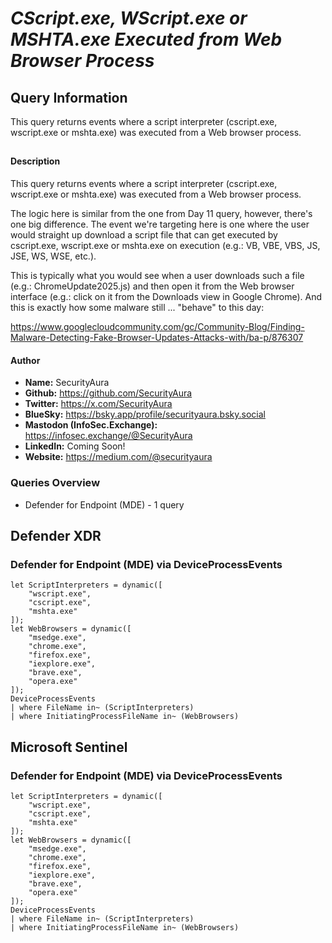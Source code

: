 # *CScript.exe, WScript.exe or MSHTA.exe Executed from Web Browser Process*

## Query Information

This query returns events where a script interpreter (cscript.exe, wscript.exe or mshta.exe) was executed from a Web browser process.

##

#### Description

This query returns events where a script interpreter (cscript.exe, wscript.exe or mshta.exe) was executed from a Web browser process.

The logic here is similar from the one from Day 11 query, however, there's one big difference. The event we're targeting here is one where the user would straight up download a script file that can get executed by cscript.exe, wscript.exe or mshta.exe on execution (e.g.: VB, VBE, VBS, JS, JSE, WS, WSE, etc.).

This is typically what you would see when a user downloads such a file (e.g.: ChromeUpdate2025.js) and then open it from the Web browser interface (e.g.: click on it from the Downloads view in Google Chrome). And this is exactly how some malware still ... "behave" to this day:

https://www.googlecloudcommunity.com/gc/Community-Blog/Finding-Malware-Detecting-Fake-Browser-Updates-Attacks-with/ba-p/876307

#### Author <Optional>
- **Name:** SecurityAura
- **Github:** https://github.com/SecurityAura
- **Twitter:** https://x.com/SecurityAura
- **BlueSky:** https://bsky.app/profile/securityaura.bsky.social
- **Mastodon (InfoSec.Exchange):** https://infosec.exchange/@SecurityAura
- **LinkedIn:** Coming Soon!
- **Website:** https://medium.com/@securityaura

### Queries Overview ###

- Defender for Endpoint (MDE) - 1 query

## Defender XDR ##
### Defender for Endpoint (MDE) via DeviceProcessEvents ###
```KQL
let ScriptInterpreters = dynamic([
    "wscript.exe",
    "cscript.exe",
    "mshta.exe"
]);
let WebBrowsers = dynamic([
    "msedge.exe",
    "chrome.exe",
    "firefox.exe",
    "iexplore.exe",
    "brave.exe",
    "opera.exe"
]);
DeviceProcessEvents
| where FileName in~ (ScriptInterpreters)
| where InitiatingProcessFileName in~ (WebBrowsers)
```
## Microsoft Sentinel ##
### Defender for Endpoint (MDE) via DeviceProcessEvents ###
```KQL
let ScriptInterpreters = dynamic([
    "wscript.exe",
    "cscript.exe",
    "mshta.exe"
]);
let WebBrowsers = dynamic([
    "msedge.exe",
    "chrome.exe",
    "firefox.exe",
    "iexplore.exe",
    "brave.exe",
    "opera.exe"
]);
DeviceProcessEvents
| where FileName in~ (ScriptInterpreters)
| where InitiatingProcessFileName in~ (WebBrowsers)
```
